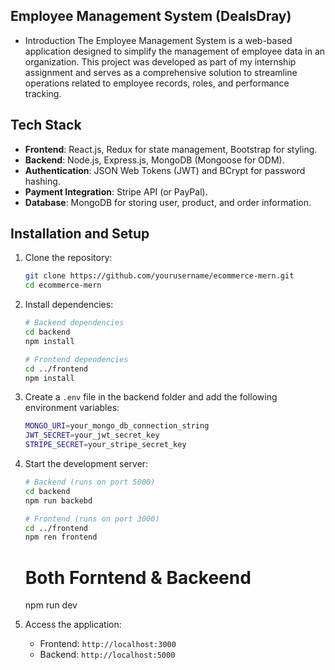  ## Employee Management System (DealsDray)

- Introduction
The Employee Management System is a web-based application designed to simplify the management of employee data in an organization. This project was developed as part of my internship assignment and serves as a comprehensive solution to streamline operations related to employee records, roles, and performance tracking.




## Tech Stack

- **Frontend**: React.js, Redux for state management, Bootstrap for styling.
- **Backend**: Node.js, Express.js, MongoDB (Mongoose for ODM).
- **Authentication**: JSON Web Tokens (JWT) and BCrypt for password hashing.
- **Payment Integration**: Stripe API (or PayPal).
- **Database**: MongoDB for storing user, product, and order information.

## Installation and Setup

1. Clone the repository:
    ```bash
    git clone https://github.com/yourusername/ecommerce-mern.git
    cd ecommerce-mern
    ```

2. Install dependencies:
    ```bash
    # Backend dependencies
    cd backend
    npm install
    
    # Frontend dependencies
    cd ../frontend
    npm install
    ```

3. Create a `.env` file in the backend folder and add the following environment variables:
    ```bash
    MONGO_URI=your_mongo_db_connection_string
    JWT_SECRET=your_jwt_secret_key
    STRIPE_SECRET=your_stripe_secret_key
    ```

4. Start the development server:
    ```bash
    # Backend (runs on port 5000)
    cd backend
    npm run backebd
    
    # Frontend (runs on port 3000)
    cd ../frontend
    npm ren frontend
    ```
    # Both Forntend & Backeend
   npm run dev

6. Access the application:
   - Frontend: `http://localhost:3000`
   - Backend: `http://localhost:5000`
